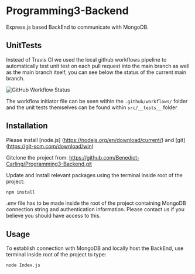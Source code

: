 # Programming3-Backend

Express.js based BackEnd to communicate with MongoDB.

## UnitTests

Instead of Travis CI we used the local github workflows pipeline to automatically test unit test on each pull request into the main branch as well as the main branch itself, you can see below the status of the current main branch.

![GitHub Workflow Status](https://img.shields.io/github/workflow/status/Benedict-Carling/Programming3-Backend/Unittests)

The workflow initiator file can be seen within the `.github/workflows/` folder and the unit tests themselves can be found within `src/__tests__` folder


## Installation

Please install [node.js] (https://nodejs.org/en/download/current/) and [git] (https://git-scm.com/download/win) 

Gitclone the project from: https://github.com/Benedict-Carling/Programming3-Backend.git

Update and install relevant packages using the terminal inside root of the project:

```bash
npm install
```

.env file has to be made inside the root of the project containing MongoDB connection string and authentication information. Please contact us if you believe you should have access to this.

## Usage

To establish connection with MongoDB and locally host the BackEnd,  use terminal inside root of the project to type:

```bash
node Index.js
```
